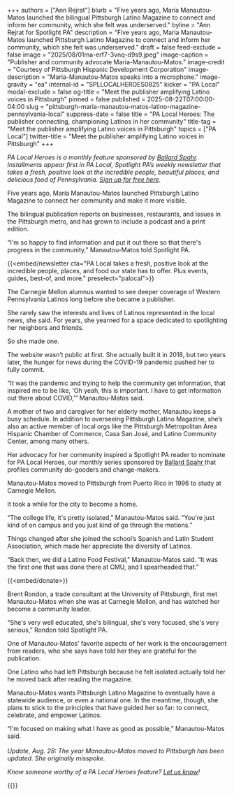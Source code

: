 +++
authors = ["Ann Rejrat"]
blurb = "Five years ago, Maria Manautou-Matos launched the bilingual Pittsburgh Latino Magazine to connect and inform her community, which she felt was underserved."
byline = "Ann Rejrat for Spotlight PA"
description = "Five years ago, Maria Manautou-Matos launched Pittsburgh Latino Magazine to connect and inform her community, which she felt was underserved."
draft = false
feed-exclude = false
image = "2025/08/01ma-erf7-3vnq-d9s9.jpeg"
image-caption = "Publisher and community advocate Maria-Manautou-Matos."
image-credit = "Courtesy of Pittsburgh Hispanic Development Corporation"
image-description = "Maria-Manautou-Matos speaks into a microphone."
image-gravity = "ea"
internal-id = "SPLLOCALHEROES0825"
kicker = "PA Local"
modal-exclude = false
og-title = "Meet the publisher amplifying Latino voices in Pittsburgh"
pinned = false
published = 2025-08-22T07:00:00-04:00
slug = "pittsburgh-maria-manautou-matos-latino-magazine-pennsylvania-local"
suppress-date = false
title = "PA Local Heroes: The publisher connecting, championing Latinos in her community"
title-tag = "Meet the publisher amplifying Latino voices in Pittsburgh"
topics = ["PA Local"]
twitter-title = "Meet the publisher amplifying Latino voices in Pittsburgh"
+++

<em>PA Local Heroes is a monthly feature sponsored by </em><a href="https://www.ballardspahr.com/?utm_source=ActiveCampaign&amp;utm_medium=email&amp;utm_content=Farm%20animals%20%20second-chance%20sanctuary&amp;utm_campaign=PA%20Local%2011%2008%2024"><em>Ballard Spahr</em></a><em>. Installments appear first in PA Local, Spotlight PA’s weekly newsletter that takes a fresh, positive look at the incredible people, beautiful places, and delicious food of Pennsylvania. </em><a href="https://www.spotlightpa.org/newsletters/"><em>Sign up for free here</em></a><em>.</em><strong></strong>

Five years ago, María Manautou-Matos launched Pittsburgh Latino Magazine to connect her community and make it more visible.

The bilingual publication reports on businesses, restaurants, and issues in the Pittsburgh metro, and has grown to include a podcast and a print edition.

“I&#39;m so happy to find information and put it out there so that there&#39;s progress in the community,” Manautou-Matos told Spotlight PA.

{{<embed/newsletter cta="PA Local takes a fresh, positive look at the incredible people, places, and food our state has to offer. Plus events, guides, best-of, and more." preselect="palocal">}}

The Carnegie Mellon alumnus wanted to see deeper coverage of Western Pennsylvania Latinos long before she became a publisher.

She rarely saw the interests and lives of Latinos represented in the local news, she said. For years, she yearned for a space dedicated to spotlighting her neighbors and friends.

So she made one.

The website wasn’t public at first. She actually built it in 2018, but two years later, the hunger for news during the COVID-19 pandemic pushed her to fully commit.

“It was the pandemic and trying to help the community get information, that inspired me to be like, ‘Oh yeah, this is important. I have to get information out there about COVID,’” Manautou-Matos said.

A mother of two and caregiver for her elderly mother, Manautou keeps a busy schedule. In addition to overseeing Pittsburgh Latino Magazine, she’s also an active member of local orgs like the Pittsburgh Metropolitan Area Hispanic Chamber of Commerce, Casa San José, and Latino Community Center, among many others.

Her advocacy for her community inspired a Spotlight PA reader to nominate for PA Local Heroes, our monthly series sponsored by <a href="https://www.ballardspahr.com/">Ballard Spahr </a>that profiles community do-gooders and change-makers.

Manautou-Matos moved to Pittsburgh from Puerto Rico in 1996 to study at Carnegie Mellon.

It took a while for the city to become a home.

“The college life, it&#39;s pretty isolated,” Manautou-Matos said. “You&#39;re just kind of on campus and you just kind of go through the motions.”

Things changed after she joined the school’s Spanish and Latin Student Association, which made her appreciate the diversity of Latinos.

“Back then, we did a Latino Food Festival,” Manautou-Matos said. “It was the first one that was done there at CMU, and I spearheaded that.”

{{<embed/donate>}}

Brent Rondon, a trade consultant at the University of Pittsburgh, first met Manautou-Matos when she was at Carnegie Mellon, and has watched her become a community leader.

“She&#39;s very well educated, she&#39;s bilingual, she&#39;s very focused, she&#39;s very serious,” Rondon told Spotlight PA.

One of Manautou-Matos’ favorite aspects of her work is the encouragement from readers, who she says have told her they are grateful for the publication.

One Latino who had left Pittsburgh because he felt isolated actually told her he moved back after reading the magazine.

Manautou-Matos wants Pittsburgh Latino Magazine to eventually have a statewide audience, or even a national one. In the meantime, though, she plans to stick to the principles that have guided her so far: to connect, celebrate, and empower Latinos.

“I&#39;m focused on making what I have as good as possible,” Manautou-Matos said.<br/><br/><em>Update, Aug. 28: The year Manautou-Matos moved to Pittsburgh has been updated. She originally misspoke.</em>

<em>Know someone worthy of a PA Local Heroes feature? </em><a href="mailto:newsletters@spotlightpa.org"><em>Let us know</em></a><em>!</em>

<div class="max-w-[320px] -my-8">
{{<picture src="2025/03/01kw-nyv5-h730-82j4.png" width-ratio="2232" height-ratio="322" description="Sponsored by Ballard Spahr LLP" caption="" credit="">}}
</div>

